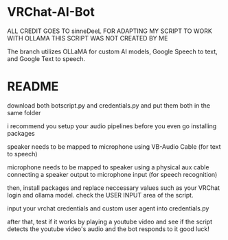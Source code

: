 # VRChat-AI-Bot

ALL CREDIT GOES TO sinneDeeL FOR ADAPTING MY SCRIPT TO WORK WITH OLLAMA
THIS SCRIPT WAS NOT CREATED BY ME

The branch utilizes OLLaMA for custom AI models, Google Speech to text, and Google Text to speech.

# README

download both botscript.py and credentials.py and put them both in the same folder

i recommend you setup your audio pipelines before you even go installing packages

speaker needs to be mapped to microphone using VB-Audio Cable (for text to speech)

microphone needs to be mapped to speaker using a physical aux cable connecting a speaker output to microphone input (for speech recognition)

then, install packages and replace neccessary values such as your VRChat login and ollama model. check the USER INPUT area of the script.

input your vrchat credentials and custom user agent into credentials.py

after that, test if it works by playing a youtube video and see if the script detects the youtube video's audio and the bot responds to it
good luck!
